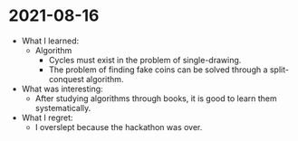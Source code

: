 # 2021-08-16

- What I learned:
  - Algorithm
    - Cycles must exist in the problem of single-drawing.
    - The problem of finding fake coins can be solved through a split-conquest algorithm.
- What was interesting:
  - After studying algorithms through books, it is good to learn them systematically.
- What I regret:
  - I overslept because the hackathon was over.
